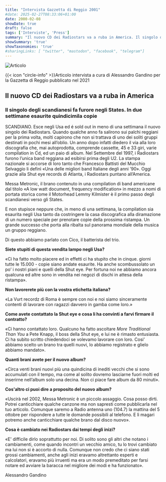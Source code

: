 ```yaml
---
title: "Intervista Gazzetta di Reggio 2001"
#date: 2025-02-27T08:33:06+01:00
date: 2000-02-08
showDate: true
draft: false
tags: ['Interviste', 'Press']
summary: "Il nuovo CD dei Radiostars va a ruba in America. Il singolo degli scandianesi fa furore negli States. In due settimane esaurite quindicimila copie."
showSummary: 'true'
showTaxonomies: 'true'
#sharingLinks: [ "twitter", "mastodon", "facebook", "telegram"]
---
```

![Articolo](featured.jpg)

{{< icon "circle-info" >}}Articolo intervista a cura di Alessandro Gandino per la Gazzetta di Reggio pubblicato nel 2021

## Il nuovo CD dei Radiostars va a ruba in America
### Il singolo degli scandianesi fa furore negli States. In due settimane esaurite quindicimila copie


SCANDIANO. Esce negli Usa ed é sold out in meno di una settimana il nuovo singolo dei Radiostars. Quando qualche anno fa salirono sui palchi reggiani per la prima volta, molti capirono che non si trattava di uno dei soliti gruppi destinati in pochi mesi all’oblio. Un anno dopo infatti diedero il via alla loro discografia che, mai autoprodotta, comprende cassette, 45 e 33 giri, varie compilation in Cd, ed un paio di album. Nel Settembre del 1997, i Radiostars
furono l’unica band reggiana ad esibirsi prima degli U2. La stampa nazionale si accorse di loro tanto che Francesco Battisti del Mucchio Selvaggio li definì «Una delle migliori band Italiane degli anni ’90». Oggi grazie alla Shut eye records di Atlanta, i Radiostars puntano all’America.

Messa Metronic, il brano contenuto in una compilation di band americane dal titolo «A low watt document, frequency modification» in mezzo a nomi di portata storica come il Motorhead Lemmy
Kilmister è il primo passo degli scandianesi verso gli States.

E non stupisce neppure che, in meno di una settimana, la compilation sia esaurita negli Usa tanto da costringere la casa discografica alla diramazione di un numero speciale per prenotare copie della prossima ristampa. Un grande successo che porta alla ribalta sul panorama mondiale della musica un gruppo reggiano.

Di questo abbiamo parlato con Cico, il batterista del trio.

**Siete stupiti di questa vendita lampo negli Usa?**

«Ci ha fatto molto piacere ed in effetti ci ha stupito che in cinque. giorni tutte le 15.000 - copie siano andate esaurite. Ha anche scombussolato un po’ i nostri piani e quelli della Shut eye. Per fortuna noi ne abbiamo ancora qualcuna ed altre sono in vendita nei negozi di dischi in attesa della ristampa».

**Non lavorerete più con la vostra etichetta italiana?**

«La Vurt recordz di Roma è sempre con noi e noi siamo sinceramente contenti di lavorare con ragazzi davvero in gamba come loro.»

**Come avete contattato la Shut eye e cosa li ha convinti a farvi firmare il contratto?**

«Ci hanno contattato loro. Qualcuno ha fatto ascoltare *More Traditional Than You* a Pete Knapp, il boss della Shut eye, e lui ne è rimasto entusiasta. Ci ha subito scritto chiedendoci se volevamo lavorare con loro. Cosi’ abbiamo scelto un brano tra quelli nuovi, lo abbiamo registrato e glielo abbiamo mandato».

**Quanti brani avete per il nuovo album?**

«Circa venti brani nuovi più una quindicina di inediti vecchi che si sono accumulati con il tempo, ma come al solito dovremo lasciarne fuori molti ed inserirne nell’album solo una decina. Non ci piace fare album da 80 minuti».

**Cos'altro ci puoi dire a proposito del nuovo album?**

«Uscirà nel 2002, Messa Metronic è un piccolo assaggio. Cosa posso dirti. Potrei canticchiare qualche canzone ma non sapresti come pubblicarla nel tuo articolo. Comunque saremo a Radio antenna uno (104.7) la mattina del 5 ottobre per rispondere a tutte le domande possibili al telefono. E lì magari potremo anche canticchiare qualche brano dal disco nuovo».

**Cosa è cambiato nei Radiostars dai tempi degli inizi?**

«E' difficile dirlo soprattutto per noi. Di solito sono gli altri che notano i cambiamenti,
come quando incontri un vecchio amico, tu lo trovi cambiato ma lui non si è accorto
di nulla. Comunque non credo che ci siano stati grossi cambiamenti, anche agli inizi
eravamo altrettanto esperti e calcolatori, eravamo più irruenti ma era un modo premeditato per farsi notare ed avviare la baracca nel migliore dei modi e ha funzionato».

Alessandro Gandino
